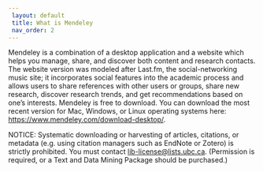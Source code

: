```yaml
---
 layout: default
 title: What is Mendeley
 nav_order: 2
---
```


Mendeley is a combination of a desktop application and a website which helps you manage, share, and discover both content and research contacts. The website version was modeled after Last.fm, the social-networking music site; it incorporates social features into the academic process and allows users to share references with other users or groups, share new research, discover research trends, and get recommendations based on one’s interests. Mendeley is free to download. You can download the most recent version for Mac, Windows, or Linux operating systems here: https://www.mendeley.com/download-desktop/.

NOTICE: Systematic downloading or harvesting of articles, citations, or metadata (e.g. using citation managers such as EndNote or Zotero) is strictly prohibited. You must contact lib-license@lists.ubc.ca. (Permission is required, or a Text and Data Mining Package should be purchased.)
